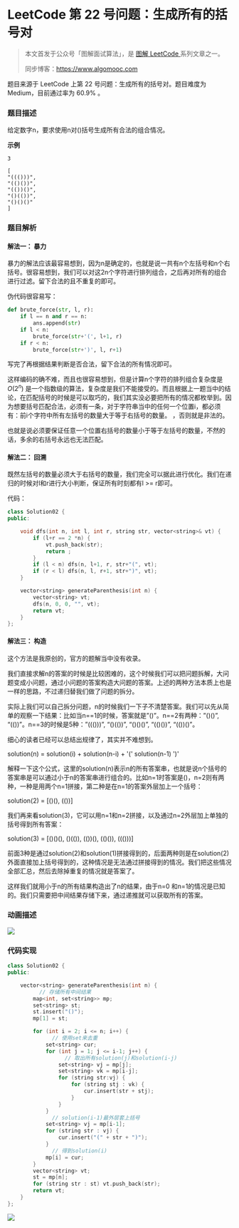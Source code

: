 # LeetCode 第 22 号问题：生成所有的括号对

> 本文首发于公众号「图解面试算法」，是 [图解 LeetCode ](<https://github.com/MisterBooo/LeetCodeAnimation>) 系列文章之一。
>
> 同步博客：https://www.algomooc.com

题目来源于 LeetCode 上第 22 号问题：生成所有的括号对。题目难度为 Medium，目前通过率为 60.9% 。

### 题目描述

给定数字n，要求使用n对()括号生成所有合法的组合情况。

**示例**

```
3

[
"((()))",
"(()())",
"(())()",
"()(())", 
"()()()"
]
```

### 题目解析

#### 解法一： 暴力

暴力的解法应该最容易想到，因为n是确定的，也就是说一共有n个左括号和n个右括号。很容易想到，我们可以对这2n个字符进行排列组合，之后再对所有的组合进行过滤。留下合法的且不重复的即可。

伪代码很容易写：

```python
def brute_force(str, l, r):
    if l == n and r == n:
        ans.append(str)
    if l < n:
        brute_force(str+'(', l+1, r)
    if r < n:
        brute_force(str+')', l, r+1)
```

写完了再根据结果判断是否合法，留下合法的所有情况即可。

这样编码的确不难，而且也很容易想到，但是计算n个字符的排列组合复杂度是 $O(2^n)$ 是一个指数级的算法，复杂度是我们不能接受的。而且根据上一题当中的结论，在匹配括号的时候是可以取巧的，我们其实没必要把所有的情况都枚举到。因为想要括号匹配合法，必须有一条，对于字符串当中的任何一个位置i，都必须有：前i个字符中所有左括号的数量大于等于右括号的数量。
，否则就是非法的。

也就是说必须要保证任意一个位置右括号的数量小于等于左括号的数量，不然的话，多余的右括号永远也无法匹配。

#### 解法二： 回溯

既然左括号的数量必须大于右括号的数量，我们完全可以据此进行优化。我们在递归的时候对l和r进行大小判断，保证所有时刻都有l >= r即可。

代码：

```C++
class Solution02 {
public:

    void dfs(int n, int l, int r, string str, vector<string>& vt) {
        if (l+r == 2 *n) {
            vt.push_back(str);
            return ;
        }
        if (l < n) dfs(n, l+1, r, str+"(", vt);
        if (r < l) dfs(n, l, r+1, str+")", vt);
    }

    vector<string> generateParenthesis(int n) {
        vector<string> vt;
        dfs(n, 0, 0, "", vt);
        return vt;
    }
};
```

#### 解法三： 构造

这个方法是我原创的，官方的题解当中没有收录。

我们直接求解n的答案的时候是比较困难的，这个时候我们可以把问题拆解，大问题变成小问题，通过小问题的答案构造大问题的答案。上述的两种方法本质上也是一样的思路，不过递归替我们做了问题的拆分。

实际上我们可以自己拆分问题，n的时候我们一下子不清楚答案。我们可以先从简单的观察一下结果：比如当n==1的时候，答案就是”()”。n==2有两种：”()()”, “(())”。n==3的时候是5种：”((()))”, “()(())”, “()()()”, “(()())”, “(())()”。

细心的读者已经可以总结出规律了，其实并不难想到。

solution(n) = solution(i) + solution(n-i) + '(' solution(n-1) ')'

解释一下这个公式，这里的solution(n)表示n的所有答案串，也就是说n个括号的答案串是可以通过小于n的答案串进行组合的。比如n=1时答案是()，n=2则有两种，一种是用两个n=1拼接，第二种是在n=1的答案外层加上一个括号：

solution(2) = [()(), (())]

我们再来看solution(3)，它可以用n=1和n=2拼接，以及通过n=2外层加上单独的括号得到所有答案：

solution(3) = [()()(), ()(()), (())(), (()()), ((()))]

前面3种是通过solution(2)和solution(1)拼接得到的，后面两种则是在solution(2)外面直接加上括号得到的，这种情况是无法通过拼接得到的情况。我们把这些情况全部汇总，然后去除掉重复的情况就是答案了。

这样我们就用小于n的所有结果构造出了n的结果，由于n=0 和n=1的情况是已知的。我们只需要把中间结果存储下来，通过递推就可以获取所有的答案。

### 动画描述

![](../Animation/0022-Generate_Parentheses.gif)

### 代码实现

```C++
class Solution02 {
public:

    vector<string> generateParenthesis(int n) {
          // 存储所有中间结果
        map<int, set<string>> mp;
        set<string> st;
        st.insert("()");
        mp[1] = st;

        for (int i = 2; i <= n; i++) {
              // 使用set来去重
            set<string> cur;
            for (int j = 1; j <= i-1; j++) {
                  // 取出所有solution(j)和solution(i-j)
                set<string> vj = mp[j];
                set<string> vk = mp[i-j];
                for (string str:vj) {
                    for (string stj : vk) {
                        cur.insert(str + stj);
                    }
                }
            }
              // solution(i-1)最外层套上括号
            set<string> vj = mp[i-1];
            for (string str : vj) {
                cur.insert("(" + str + ")");
            }
              // 得到solution(i)
            mp[i] = cur;
        }
        vector<string> vt;
        st = mp[n];
        for (string str : st) vt.push_back(str);
        return vt;
    }
};
```

![](../../Pictures/qrcode.jpg)